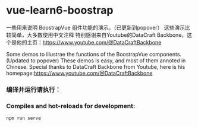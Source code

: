 # vue-learn6-boostrap

一些用来说明 BoostrapVue 组件功能的演示。（已更新到popover） 这些演示比较简单，大多数使用中文注释 特别感谢来自Youtube的DataCraft Backbone，这个是他的主页：https://www.youtube.com/@DataCraftBackbone

Some demos to illustrae the functions of the BoostrapVue components. (Updated to popover) These demos is easy, and most of them annoted in Chinese. Special thanks to DataCraft Backbone from Youtube, here is his homepage:https://www.youtube.com/@DataCraftBackbone

### 编译并运行请执行：
### Compiles and hot-reloads for development:
```
npm run serve
```
